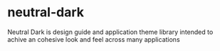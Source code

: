 # neutral-dark
Neutral Dark is design guide and application theme library intended to achive an cohesive look and feel across many applications
